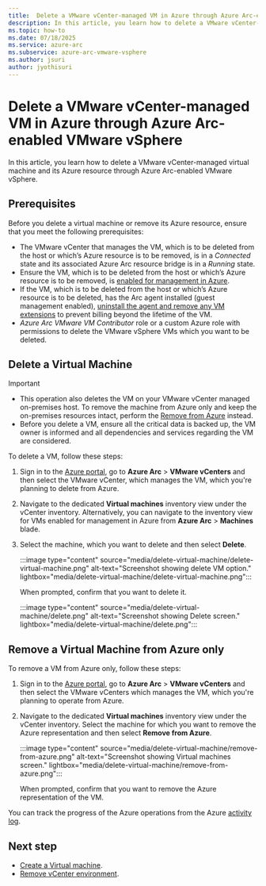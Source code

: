 ```yaml
---
title:  Delete a VMware vCenter-managed VM in Azure through Azure Arc-enabled VMware vSphere
description: In this article, you learn how to delete a VMware vCenter-managed virtual machine and its Azure resource through Azure Arc-enabled VMware vSphere.
ms.topic: how-to 
ms.date: 07/18/2025
ms.service: azure-arc
ms.subservice: azure-arc-vmware-vsphere
ms.author: jsuri
author: jyothisuri
---
```


# Delete a VMware vCenter-managed VM in Azure through Azure Arc-enabled VMware vSphere

In this article, you learn how to delete a VMware vCenter-managed virtual machine and its Azure resource through Azure Arc-enabled VMware vSphere.

## Prerequisites

Before you delete a virtual machine or remove its Azure resource, ensure that you meet the following prerequisites: 

- The VMware vCenter that manages the VM, which is to be deleted from the host or which’s Azure resource is to be removed, is in a *Connected* state and its associated Azure Arc resource bridge is in a *Running* state.
- Ensure the VM, which is to be deleted from the host or which’s Azure resource is to be removed, is [enabled for management in Azure](browse-and-enable-vcenter-resources-in-azure.md).
- If the VM, which is to be deleted from the host or which’s Azure resource is to be deleted, has the Arc agent installed (guest management enabled), [uninstall the agent and remove any VM extensions](/azure/azure-arc/servers/manage-agent?toc=%2Fazure%2Fazure-arc%2Fvmware-vsphere%2Ftoc.json&tabs=windows#uninstall-the-agent) to prevent billing beyond the lifetime of the VM.
- *Azure Arc VMware VM Contributor* role or a custom Azure role with permissions to delete the VMware vSphere VMs which you want to be deleted.
	
## Delete a Virtual Machine

>[!Important] 
>- This operation also deletes the VM on your VMware vCenter managed on-premises host. To remove the machine from Azure only and keep the on-premises resources intact, perform the [Remove from Azure](#remove-a-virtual-machine-from-azure-only) instead.
>- Before you delete a VM, ensure all the critical data is backed up, the VM owner is informed and all dependencies and services regarding the VM are considered. 

To delete a VM, follow these steps:

1. Sign in to the [Azure portal](https://portal.azure.com/), go to **Azure Arc** > **VMware vCenters** and then select the VMware vCenter, which manages the VM, which you're planning to delete from Azure.
2. Navigate to the dedicated **Virtual machines** inventory view under the vCenter inventory. Alternatively, you can navigate to the inventory view for VMs enabled for management in Azure from **Azure Arc** > **Machines** blade.
3. Select the machine, which you want to delete and then select **Delete**.
 
   :::image type="content" source="media/delete-virtual-machine/delete-virtual-machine.png" alt-text="Screenshot showing delete VM option." lightbox="media/delete-virtual-machine/delete-virtual-machine.png":::

   When prompted, confirm that you want to delete it.
 
    :::image type="content" source="media/delete-virtual-machine/delete.png" alt-text="Screenshot showing Delete screen." lightbox="media/delete-virtual-machine/delete.png":::

## Remove a Virtual Machine from Azure only

To remove a VM from Azure only, follow these steps: 

1. Sign in to the [Azure portal](https://portal.azure.com/), go to **Azure Arc** > **VMware vCenters** and then select the VMware vCenters which manages the VM, which you're planning to operate from Azure. 
2. Navigate to the dedicated **Virtual machines** inventory view under the vCenter inventory. Select the machine for which you want to remove the Azure representation and then select **Remove from Azure**.

   :::image type="content" source="media/delete-virtual-machine/remove-from-azure.png" alt-text="Screenshot showing Virtual machines screen." lightbox="media/delete-virtual-machine/remove-from-azure.png":::

   When prompted, confirm that you want to remove the Azure representation of the VM.

You can track the progress of the Azure operations from the Azure [activity log](https://ms.portal.azure.com/#view/Microsoft_Azure_ActivityLog/ActivityLogBlade).

## Next step

- [Create a Virtual machine](create-virtual-machine.md).
- [Remove vCenter environment](remove-vcenter-from-arc-vmware.md).